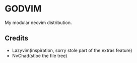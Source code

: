 # GODVIM

My modular neovim distribution.

## Credits
- Lazyvim(inspiration, sorry stole part of the extras feature)
- NvChad(stloe the file tree)
